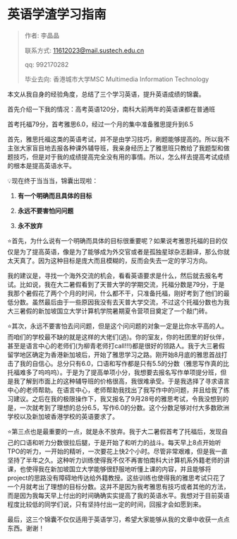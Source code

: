 # 英语学渣学习指南

> 作者: 李晶晶
>
> 联系方式: [11612023@mail.sustech.edu.cn](mailto:11612023@mail.sustech.edu.cn)
>
> qq: 992170282
>
> 毕业去向: 香港城市大学MSC Multimedia Information Technology

本文从我自身的经验角度，总结了三个学习英语，提升英语成绩的锦囊。

首先介绍一下我的情况：高考英语120分，南科大前两年的英语课都在普通班

首考托福79分，首考雅思6.0，经过一个月的集中准备雅思提升到6.5

首先，雅思托福这类的英语考试，并不是由学习技巧，刷题能够提高的。所以我不主张大家盲目地去报各种课外辅导班，我亲身经历上了雅思班只教给了我题型和做题技巧，但是对于我的成绩提高完全没有用的事情。所以，怎么样去提高考试成绩的根本是提高英语水平。

:bulb:现在终于当当当，锦囊出现啦：

1. **有一个明确而且具体的目标**

2. **永远不要害怕问问题**

3. **永不放弃**

:star:首先，为什么说有一个明确而具体的目标很重要呢？如果说考雅思托福的目的仅仅是为了提高英语，像是为了能够成为外交官或者是孤独星球杂志翻译，那么你就太天真了。因为这种目标是庞大而且模糊的，反而会失去一定的学习方向。

我的建议是，寻找一个海外交流的机会，看看英语要求是什么，然后就去报名考试。比如说，我在大二暑假看到了天普大学的学期交流，托福分数是79分，于是我那个暑假花了两个个月的时间，什么都不干，只准备托福，刚好考到了他们的最低分数。虽然最后由于一些原因我没有去天普大学交流，不过这个托福分数也为我大三暑假的新加坡国立大学计算机学院暑期夏令营项目奠定了一个敲门砖。

:star:其次，永远不要害怕去问问题，但是这个问问题的对象一定是比你水平高的人。而咱们的学校最不缺的就是这样的大佬们(逃)。你的室友，你的社团里的好伙伴，甚至是语言中心的老师们(为柳青老师打call!!!)都是很好的领路人。我于大三暑假留学地区确定为香港新加坡后，开始了雅思学习之路。刚开始8月底的雅思首战打击了我的自信心。总分只有6.0，口语和写作都是只有5.5的分数（雅思写作真的比托福难多了呜呜呜）。于是为了提高单项小分，我想要去报名写作单项提分班，但是我了解到市面上的这种辅导班的价格很高，我很难承受。于是我选择了寻求语言中心的老师帮助。在语言中心，老师帮助我找出了我写作中的问题，并且给我了练习建议。之后在我的极限操作下，我又报名了9月28号的雅思考试，令我没想到的是，一次就考到了理想的总分6.5，写作6.0的分数。这个分数足够对付大多数欧洲学校以及新加坡香港学校的英语要求了。

:star:第三点也是最重要的一点，就是永不放弃。我于大二暑假首考了托福后，发现自己的口语和听力分数很拉后腿，于是开始了和听力的战斗。每天早上8点开始听TPO的听力，一开始的精听，一次要花上快2个小时。尽管非常艰难，但是我一直坚持了半年之久。这种听力训练使得我不仅不再害怕南科大计算机系外籍老师的讲课，也使得我在新加坡国立大学能够很舒服地听懂上课的内容，并且能够将project的思路没有障碍地传达给外籍教授。这些训练也使得我的雅思考试只花了一个月就考出了理想的目标分数。这并不是因为我考雅思有技巧或者其他的方法，而是因为我每天早上付出的时间确确实实提高了我的英语水平。我想对于目前英语程度比较低的同学们说，只有坚持付出一定的时间，回报才会如愿到来。

最后，这三个锦囊不仅仅适用于英语学习，希望大家能够从我的文章中收获一点点东西。谢谢！
